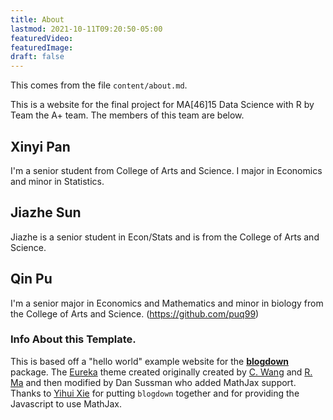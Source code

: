 ```yaml
---
title: About
lastmod: 2021-10-11T09:20:50-05:00
featuredVideo:
featuredImage:
draft: false
---
```


This comes from the file `content/about.md`.

This is a website for the final project for MA[46]15 Data Science with R by Team the A+ team.
The members of this team are below.

## Xinyi Pan

I'm a senior student from College of Arts and Science. I major in Economics and minor in Statistics. 

## Jiazhe Sun

Jiazhe is a senior student in Econ/Stats and is from the College of Arts and Science.

## Qin Pu

I'm a senior major in Economics and Mathematics and minor in biology from the College of Arts and Science.
(https://github.com/puq99)

<!-- Please leave in the information below -->

### Info About this Template.

This is based off a "hello world" example website for the [**blogdown**](https://github.com/rstudio/blogdown) package. The [Eureka](https://www.wangchucheng.com/en/docs/eureka/) theme created originally created by  [C. Wang](https://www.wangchucheng.com/zh/) and [R. Ma](https://www.ruiqima.com/zh/) and then modified by Dan Sussman who added MathJax support. Thanks to [Yihui Xie](https://github.com/yihui/) for putting `blogdown` together and for providing the Javascript to use MathJax.
